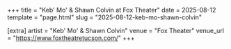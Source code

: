 +++
title = "Keb' Mo' & Shawn Colvin at Fox Theater"
date = 2025-08-12
template = "page.html"
slug = "2025-08-12-keb-mo-shawn-colvin"

[extra]
artist = "Keb' Mo' & Shawn Colvin"
venue = "Fox Theater"
venue_url = "https://www.foxtheatretucson.com/"
+++

